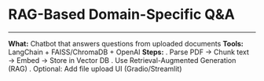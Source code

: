 # RAG-Based Domain-Specific Q&A

-----
**What:** Chatbot that answers questions from uploaded documents
**Tools:** LangChain + FAISS/ChromaDB + OpenAI
**Steps:**
. Parse PDF → Chunk text → Embed → Store in Vector DB
. Use Retrieval-Augmented Generation (RAG)
. Optional: Add file upload UI (Gradio/Streamlit)


